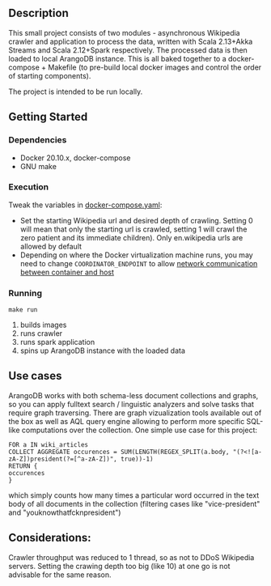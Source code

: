 ## Description

This small project consists of two modules - asynchronous Wikipedia crawler and application to process the data,
written with Scala 2.13+Akka Streams and Scala 2.12+Spark respectively.
The processed data is then loaded to local ArangoDB instance. This is all baked together to a docker-compose + Makefile
(to pre-build local docker images and control the order of starting components).

The project is intended to be run locally.

## Getting Started

### Dependencies

* Docker 20.10.x, docker-compose
* GNU make

### Execution
Tweak the variables in [docker-compose.yaml]():
* Set the starting Wikipedia url and desired depth of crawling. Setting 0 will mean that only the
starting url is crawled, setting 1 will crawl the zero patient and its immediate children). 
Only en.wikipedia urls are allowed by default
* Depending on where the Docker virtualization machine runs, you may need to change
``COORDINATOR_ENDPOINT`` to allow
[network communication between container and host](https://docs.docker.com/desktop/mac/networking/)

### Running 
```console
make run
```
1) builds images
2) runs crawler
3) runs spark application
4) spins up ArangoDB instance with the loaded data

## Use cases
ArangoDB works with both schema-less document collections and graphs,
so you can apply fulltext search / linguistic analyzers and solve tasks that require
graph traversing. There are graph vizualization tools available out of the box as well as AQL query engine
allowing to perform more specific SQL-like computations over the collection.
One simple use case for this project:
```AQL
FOR a IN wiki_articles
COLLECT AGGREGATE occurences = SUM(LENGTH(REGEX_SPLIT(a.body, "(?<![a-zA-Z])president(?=[^a-zA-Z])", true))-1)
RETURN {
occurences
}
```
which simply counts how many times a particular word occurred in the text body of all documents in the collection 
(filtering cases like "vice-president" and "youknowthatfcknpresident")

## Considerations:
Crawler throughput was reduced to 1 thread, so as not to DDoS Wikipedia servers.
Setting the crawing depth too big (like 10) at one go is not advisable for the same reason.